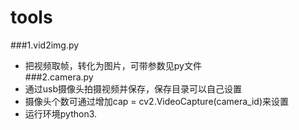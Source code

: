 # tools    
###1.vid2img.py 
- 把视频取帧，转化为图片，可带参数见py文件       
###2.camera.py 
- 通过usb摄像头拍摄视频并保存，保存目录可以自己设置
- 摄像头个数可通过增加cap = cv2.VideoCapture(camera_id)来设置
- 运行环境python3. 
